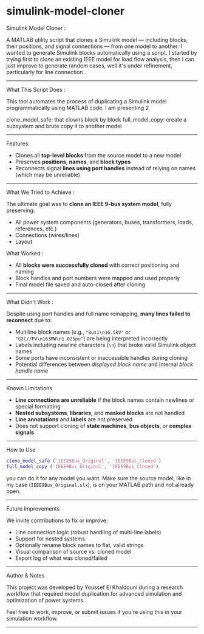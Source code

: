 # simulink-model-cloner
Simulink Model Cloner :

A MATLAB utility script that clones a Simulink model — including blocks, their positions, and signal connections — from one model to another.
I wanted to generate Simulink blocks automatically using a script. I started by trying first to clone an existing IEEE model for load flow analysis, then I can just improve to generate random cases, well it's under refinement, particularly for line connection .


--- 
What This Script Does :

This tool automates the process of duplicating a Simulink model programmatically using MATLAB code. I am presenting 2

clone_model_safe: that clowns block by block 
full_model_copy: create a subsystem and brute copy it to another model 


--- 
Features:
- Clones all **top-level blocks** from the source model to a new model
- Preserves **positions**, **names**, and **block types**
- Reconnects signal **lines using port handles** instead of relying on names (which may be unreliable)

---
What We Tried to Achieve :

The ultimate goal was to **clone an IEEE 9-bus system model**, fully preserving:
- All power system components (generators, buses, transformers, loads, references, etc.)
- Connections (wires/lines)
- Layout


What Worked :

- All **blocks were successfully cloned** with correct positioning and naming
- Block handles and port numbers were mapped and used properly
- Final model file saved and auto-closed after cloning

---

What Didn't Work :

Despite using port handles and full name remapping, **many lines failed to reconnect** due to:

- Multiline block names (e.g., `"Bus1\n16.5kV"` or `"G2C//PV\n163MW\n1.025pu"`) are being interpreted incorrectly
- Labels including newline characters (`\n`) that broke valid Simulink object names
- Some ports have inconsistent or inaccessible handles during cloning
- Potential differences between *displayed block name* and internal *block handle name*

---

Known Limitations

- **Line connections are unreliable** if the block names contain newlines or special formatting
- **Nested subsystems**, **libraries**, and **masked blocks** are not handled
- **Line annotations** and **labels** are not preserved
- Does not support cloning of **state machines**, **bus objects**, or **complex signals**

---

How to Use

```matlab
clone_model_safe ('IEEE9Bus_Original', 'IEEE9Bus_Cloned')
full_model_copy ('IEEE9Bus_Original', 'IEEE9Bus_Cloned')
```
you can do it for any model you want. Make sure the source model, like in my case (`IEEE9Bus_Original.slx`), is on your MATLAB path and not already open.

---



Future Improvements

We invite contributions to fix or improve:
- Line connection logic (robust handling of multi-line labels)
- Support for nested systems
- Optionally rename block names to flat, valid strings
- Visual comparison of source vs. cloned model
- Export log of what was cloned/failed

---

Author & Notes

This project was developed by Youssef El Khaldouni during a research workflow that required model duplication for advanced simulation and optimization of power systems

Feel free to work, improve, or submit issues if you're using this in your simulation workflow.

---
